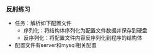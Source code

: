 ### 反射练习
+ 任务：解析如下配置文件
	+ 序列化：将结构体序列化为配置文件数据并保存到硬盘
	+ 反序列化：将配置文件内容反序列化到程序的结构体
+ 配置文件有server和mysql相关配置
